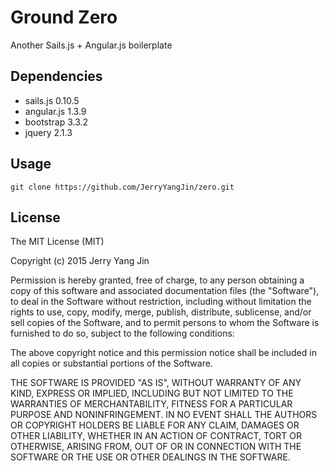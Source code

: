 Ground Zero
===========

Another Sails.js + Angular.js boilerplate

Dependencies
------------
* sails.js 0.10.5
* angular.js 1.3.9
* bootstrap 3.3.2
* jquery 2.1.3

Usage
-----
```shell
git clone https://github.com/JerryYangJin/zero.git
```

License
-------
The MIT License (MIT)

Copyright (c) 2015 Jerry Yang Jin

Permission is hereby granted, free of charge, to any person obtaining a copy
of this software and associated documentation files (the "Software"), to deal
in the Software without restriction, including without limitation the rights
to use, copy, modify, merge, publish, distribute, sublicense, and/or sell
copies of the Software, and to permit persons to whom the Software is
furnished to do so, subject to the following conditions:

The above copyright notice and this permission notice shall be included in all
copies or substantial portions of the Software.

THE SOFTWARE IS PROVIDED "AS IS", WITHOUT WARRANTY OF ANY KIND, EXPRESS OR
IMPLIED, INCLUDING BUT NOT LIMITED TO THE WARRANTIES OF MERCHANTABILITY,
FITNESS FOR A PARTICULAR PURPOSE AND NONINFRINGEMENT. IN NO EVENT SHALL THE
AUTHORS OR COPYRIGHT HOLDERS BE LIABLE FOR ANY CLAIM, DAMAGES OR OTHER
LIABILITY, WHETHER IN AN ACTION OF CONTRACT, TORT OR OTHERWISE, ARISING FROM,
OUT OF OR IN CONNECTION WITH THE SOFTWARE OR THE USE OR OTHER DEALINGS IN THE
SOFTWARE.
